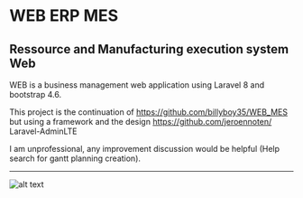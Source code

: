 # WEB ERP MES
##  Ressource and Manufacturing execution system  Web


WEB is a business management web application using Laravel 8 and bootstrap 4.6.

This project is the continuation of https://github.com/billyboy35/WEB_MES but using a framework and the design https://github.com/jeroennoten/
Laravel-AdminLTE

I am unprofessional, any improvement discussion would be helpful (Help search for gantt planning creation).

-----------------
![alt text](https://github.com/billyboy35/WEB_MES/blob/master/public/images/Doc/Menu.PNG)

